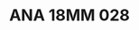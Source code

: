 ---
title: ANA 18MM 028
date: 
draft: false

# descripcion
description : Anillo de plata 925 y ónix

materials: Plata 925

color: 

dimensions: 18mm diámetro

code: 05-29-1294

type: "Anillos"

categories: []

price: $8.990,00

price_eftvo: $7.640,00

# Images
# first image will be shown in the product page
images:
  # - image: "images/path_to_image"
  # La ubicacion de las imagenes es imagenes/Anillos/Anillos.Nácar/05-29-1294-ana-18mm-028
  - image: "./images/anillos/nácar/05-29-1294-ana-18mm-028.jpg"
---